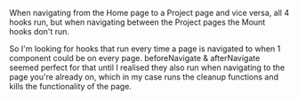 When navigating from the Home page to a Project page and vice versa, all 4 hooks run, but when navigating between the Project pages the Mount hooks don't run.

So I'm looking for hooks that run every time a page is navigated to when 1 component could be on every page. beforeNavigate & afterNavigate seemed perfect for that until I realised they also run when navigating to the page you're already on, which in my case runs the cleanup functions and kills the functionality of the page.

